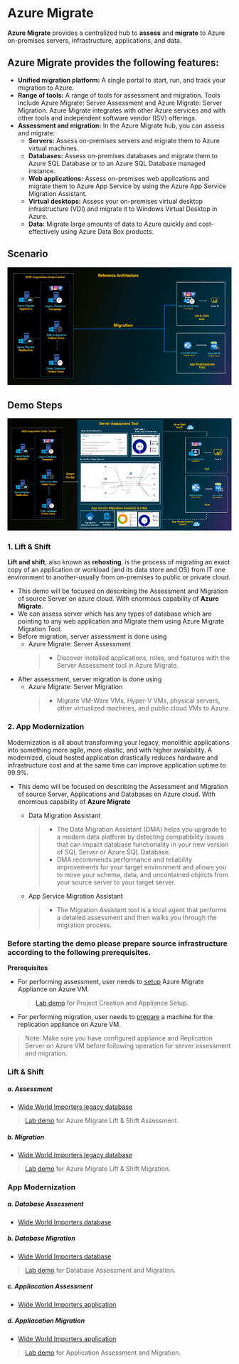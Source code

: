 # Azure Migrate
**Azure Migrate** provides a centralized hub to **assess** and **migrate** to Azure on-premises servers, infrastructure, applications, and data.
## Azure Migrate provides the following features:
* **Unified migration platform:** A single portal to start, run, and track your migration to Azure.
* **Range of tools:** A range of tools for assessment and migration. Tools include Azure Migrate: Server Assessment and Azure Migrate: Server Migration. Azure Migrate integrates with other Azure services and with other tools and independent software vendor (ISV) offerings.
* **Assessment and migration:** In the Azure Migrate hub, you can assess and migrate:
    * **Servers:** Assess on-premises servers and migrate them to Azure virtual machines.
    * **Databases:** Assess on-premises databases and migrate them to Azure SQL Database or to an Azure SQL Database managed instance.
    * **Web applications:** Assess on-premises web applications and migrate them to Azure App Service by using the Azure App Service Migration Assistant.
    * **Virtual desktops:** Assess your on-premises virtual desktop infrastructure (VDI) and migrate it to Windows Virtual Desktop in Azure.
    * **Data:** Migrate large amounts of data to Azure quickly and cost-effectively using Azure Data Box products.


## Scenario
<kbd>
  <img src="./images/migration-scenarios.png">
</kbd></p>

## Demo Steps
<kbd>
  <img src="./images/demo-steps.png">
</kbd></p>

### **1. Lift & Shift**
**Lift and shift**, also known as **rehosting**, is the process of migrating an exact copy of an application or workload (and its data store and OS) from IT one environment to another-usually from on-premises to public or private cloud.

- This demo will be focused on describing the Assessment and Migration of source Server on azure cloud. With enormous capability of **Azure Migrate**.
- We can assess server which has any types of database which are pointing to any web application and Migrate them using Azure Migrate Migration Tool.
- Before migration, server assessment is done using
    - Azure Migrate: Server Assessment
        >- Discover installed applications, roles, and features with the Server Assessment tool in Azure Migrate.
- After assessment, server migration is done using
    - Azure Migrate: Server Migration
        >- Migrate VM-Ware VMs, Hyper-V VMs, physical servers, other virtualized machines, and public cloud VMs to Azure.

### **2. App Modernization**
Modernization is all about transforming your legacy, monolithic applications into something more agile, more elastic, and with higher availability.
A modernized, cloud hosted application drastically reduces hardware and infrastructure cost and at the same time can improve application uptime to 99.9%.
- This demo will be focused on describing the Assessment and Migration of source Server, Applications and Databases on Azure cloud. With enormous capability of **Azure Migrate**
    - Data Migration Assistant
        >- The Data Migration Assistant (DMA) helps you upgrade to a modern data platform by detecting compatibility issues that can impact database functionality in your new version of SQL Server or Azure SQL Database.
        >- DMA recommends performance and reliability improvements for your target environment and allows you to move your schema, data, and uncontained objects from your source server to your target server.

    - App Service Migration Assistant
        >- The Migration Assistant tool is a local agent that performs a detailed assessment and then walks you through the migration process.

### Before starting the demo please prepare source infrastructure according to the following prerequisites.
**Prerequisites**  

* For performing assessment, user needs to [setup](prerequisites/appliance-setup.md) Azure Migrate Appliance on Azure VM.

    > [Lab demo](http://ftp-repos.click2cloud.net/Videos/Project%20Creation%20and%20Assessment%20Appliance%20setup.mp4) for Project Creation and Appliance Setup.

* For performing migration, user needs to [prepare](https://docs.microsoft.com/en-us/azure/migrate/tutorial-migrate-physical-virtual-machines) a machine for the replication appliance on Azure VM.

> Note: Make sure you have configured appliance and Replication Server on Azure VM before following operation for server assessment and migration. 

### Lift & Shift
##### a. Assessment 
* [Wide World Importers legacy database](assess/wwi-ecomm-db-legacy.md)

> [Lab demo](http://ftp-repos.click2cloud.net/Videos/Lift%20and%20Shift%20Assessment.mp4) for Azure Migrate Lift & Shift Assessment.
##### b. Migration 
* [Wide World Importers legacy database](migrate/wwi-ecomm-db-legacy.md)  

> [Lab demo](http://ftp-repos.click2cloud.net/Videos/Lift%20and%20Shift%20Migration.mp4) for Azure Migrate Lift & Shift Migration.

### App Modernization
##### a. Database Assessment
* [Wide World Importers database](assess/wwi-ecomm-db.md)
##### b. Database Migration 
* [Wide World Importers database](migrate/wwi-ecomm-db-mi.md)

> [Lab demo](http://ftp-repos.click2cloud.net/Videos/Database%20Assessment%20and%20Migration.mp4) for Database Assessment and Migration.

##### c. Appliacation Assessment
* [Wide World Importers application](assess/wwi-ecomm-app.md)
##### d. Appliacation Migration 

* [Wide World Importers application](migrate/wwi-ecomm-app.md)

> [Lab demo](http://ftp-repos.click2cloud.net/Videos/Application%20Assessment%20and%20Migration.mp4) for Application Assessment and Migration.
